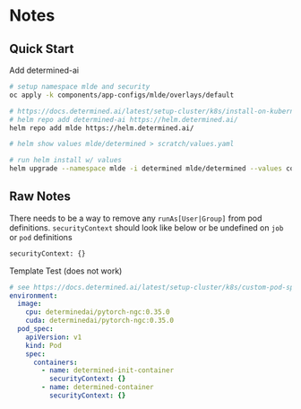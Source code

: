 # Notes

## Quick Start

Add determined-ai

```sh
# setup namespace mlde and security
oc apply -k components/app-configs/mlde/overlays/default
```

```sh
# https://docs.determined.ai/latest/setup-cluster/k8s/install-on-kubernetes.html
# helm repo add determined-ai https://helm.determined.ai/
helm repo add mlde https://helm.determined.ai/

# helm show values mlde/determined > scratch/values.yaml

# run helm install w/ values
helm upgrade --namespace mlde -i determined mlde/determined --values components/app-configs/mlde/base/helm-values.yaml
```

## Raw Notes

There needs to be a way to remove any `runAs[User|Group]` from pod definitions. `securityContext` should look like below or be undefined on `job` or `pod` definitions

```sh
securityContext: {}
```

Template Test (does not work)

```yaml
# see https://docs.determined.ai/latest/setup-cluster/k8s/custom-pod-specs.html
environment:
  image:
    cpu: determinedai/pytorch-ngc:0.35.0
    cuda: determinedai/pytorch-ngc:0.35.0
  pod_spec:
    apiVersion: v1
    kind: Pod
    spec:
      containers:
        - name: determined-init-container
          securityContext: {}
        - name: determined-container
          securityContext: {}
```
